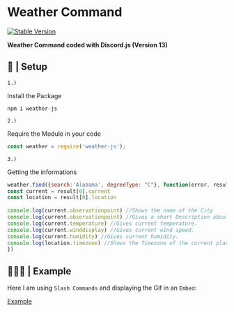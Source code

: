 # Weather Command
[![Stable Version](https://img.shields.io/npm/v/random-gif-api?color=red&style=plastic)](https://www.npmjs.com/package/random-gif-api)

<b>Weather Command coded with Discord.js (Version 13)</b>


## 📂 | Setup
`1.)` <p>Install the Package</p>
```console
npm i weather-js
```
`2.)` <p>Require the Module in your code</p>
```js
const weather = require('weather-js');
```
`3.)` <p>Getting the informations</p>
```js
weather.find({search:'Alabama', degreeType: "C"}, function(error, result){ // degreeType can also be "F" for Fahrenheit.
const current = result[0].current
const location = result[0].location
        
console.log(current.observationpoint) //Shows the name of the City
console.log(current.observationpoint) //Gives a short Description about the weather, example: "Light Rain".
console.log(current.temperature) //Gives current temperature.
console.log(current.winddisplay) //Gives current wind speed.
console.log(current.humidity) //Gives current humidity.
console.log(location.timezone) //Shows the Timezone of the current place.
})
```
## 👨🏼‍💻 | Example
<p> Here I am using <code>Slash Commands</code> and displaying the Gif in an <code>Embed</code>:</p>

[Example](https://github.com/yungbeatz/Affection-Commands-D.JS-V13-/blob/main/examples/example1.js)

